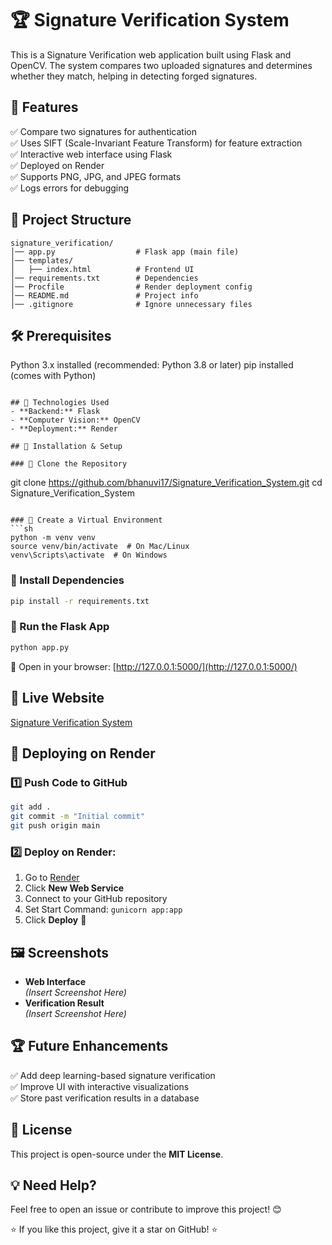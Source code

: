 # 🏆 Signature Verification System

This is a Signature Verification web application built using Flask and OpenCV. The system compares two uploaded signatures and determines whether they match, helping in detecting forged signatures.

## 📌 Features
✅ Compare two signatures for authentication  
✅ Uses SIFT (Scale-Invariant Feature Transform) for feature extraction  
✅ Interactive web interface using Flask  
✅ Deployed on Render  
✅ Supports PNG, JPG, and JPEG formats  
✅ Logs errors for debugging  

## 📂 Project Structure
```
signature_verification/
│── app.py                  # Flask app (main file)
│── templates/
│   ├── index.html          # Frontend UI
│── requirements.txt        # Dependencies
│── Procfile                # Render deployment config
│── README.md               # Project info
│── .gitignore              # Ignore unnecessary files
```
## 🛠 Prerequisites
Python 3.x installed (recommended: Python 3.8 or later)
pip installed (comes with Python)
```

## 🎯 Technologies Used
- **Backend:** Flask  
- **Computer Vision:** OpenCV  
- **Deployment:** Render  

## 🔧 Installation & Setup

### 🔹 Clone the Repository
```
git clone https://github.com/bhanuvi17/Signature_Verification_System.git
cd Signature_Verification_System
```

### 🔹 Create a Virtual Environment
```sh
python -m venv venv
source venv/bin/activate  # On Mac/Linux
venv\Scripts\activate  # On Windows
```

### 🔹 Install Dependencies
```sh
pip install -r requirements.txt
```

### 🔹 Run the Flask App
```sh
python app.py
```

🔗 Open in your browser: [http://127.0.0.1:5000/](http://127.0.0.1:5000/)

## 🚀 Live Website
[Signature Verification System](https://signature-verification-system.onrender.com/)

## 🚀 Deploying on Render

### 1️⃣ Push Code to GitHub
```sh
git add .
git commit -m "Initial commit"
git push origin main
```

### 2️⃣ Deploy on Render:
1. Go to [Render](https://render.com/)
2. Click **New Web Service**
3. Connect to your GitHub repository
4. Set Start Command: `gunicorn app:app`
5. Click **Deploy** 🎉

## 🖼️ Screenshots
- **Web Interface**  
  _(Insert Screenshot Here)_
- **Verification Result**  
  _(Insert Screenshot Here)_

## 🏆 Future Enhancements
✅ Add deep learning-based signature verification  
✅ Improve UI with interactive visualizations  
✅ Store past verification results in a database  

## 📝 License
This project is open-source under the **MIT License**.

## 💡 Need Help?
Feel free to open an issue or contribute to improve this project! 😊

⭐ If you like this project, give it a star on GitHub! ⭐

